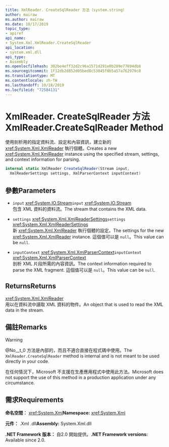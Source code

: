 ```yaml
---
title: XmlReader. CreateSqlReader 方法（system.string）
author: mairaw
ms.author: mairaw
ms.date: 10/17/2019
topic_type:
- apiref
api_name:
- System.Xml.XmlReader.CreateSqlReader
api_location:
- system.xml.dll
api_type:
- Assembly
ms.openlocfilehash: 302be4eff32d2c96a1571d291e0b289e77694db8
ms.sourcegitcommit: 1f12db2d852d05bed8c53845f0b5a57a762979c8
ms.translationtype: MT
ms.contentlocale: zh-TW
ms.lasthandoff: 10/18/2019
ms.locfileid: "72584131"
---
```

# <a name="xmlreadercreatesqlreader-method"></a><span data-ttu-id="93640-102">XmlReader. CreateSqlReader 方法</span><span class="sxs-lookup"><span data-stu-id="93640-102">XmlReader.CreateSqlReader Method</span></span>

<span data-ttu-id="93640-103">使用剖析用的指定資料流、設定和內容資訊，建立新的 <xref:System.Xml.XmlReader> 執行個體。</span><span class="sxs-lookup"><span data-stu-id="93640-103">Creates a new <xref:System.Xml.XmlReader> instance using the specified stream, settings, and context information for parsing.</span></span>

```csharp
internal static XmlReader CreateSqlReader(Stream input, 
  XmlReaderSettings settings, XmlParserContext inputContext)
```

## <a name="parameters"></a><span data-ttu-id="93640-104">參數</span><span class="sxs-lookup"><span data-stu-id="93640-104">Parameters</span></span>

- <span data-ttu-id="93640-105">`input` <xref:System.IO.Stream></span><span class="sxs-lookup"><span data-stu-id="93640-105">`input` <xref:System.IO.Stream></span></span>  
  <span data-ttu-id="93640-106">包含 XML 資料的資料流。</span><span class="sxs-lookup"><span data-stu-id="93640-106">The stream that contains the XML data.</span></span>

- <span data-ttu-id="93640-107">`settings` <xref:System.Xml.XmlReaderSettings></span><span class="sxs-lookup"><span data-stu-id="93640-107">`settings` <xref:System.Xml.XmlReaderSettings></span></span>  
  <span data-ttu-id="93640-108">新 <xref:System.Xml.XmlReader> 執行個體的設定。</span><span class="sxs-lookup"><span data-stu-id="93640-108">The settings for the new <xref:System.Xml.XmlReader> instance.</span></span> <span data-ttu-id="93640-109">這個值可以是 `null`。</span><span class="sxs-lookup"><span data-stu-id="93640-109">This value can be `null`.</span></span>

- <span data-ttu-id="93640-110">`inputContext` <xref:System.Xml.XmlParserContext></span><span class="sxs-lookup"><span data-stu-id="93640-110">`inputContext` <xref:System.Xml.XmlParserContext></span></span>  
  <span data-ttu-id="93640-111">剖析 XML 片段所需的內容資訊。</span><span class="sxs-lookup"><span data-stu-id="93640-111">The context information required to parse the XML fragment.</span></span> <span data-ttu-id="93640-112">這個值可以是 `null`。</span><span class="sxs-lookup"><span data-stu-id="93640-112">This value can be `null`.</span></span>

## <a name="returns"></a><span data-ttu-id="93640-113">Returns</span><span class="sxs-lookup"><span data-stu-id="93640-113">Returns</span></span>

<xref:System.Xml.XmlReader>  
<span data-ttu-id="93640-114">用以在資料流中讀取 XML 資料的物件。</span><span class="sxs-lookup"><span data-stu-id="93640-114">An object that is used to read the XML data in the stream.</span></span>

## <a name="remarks"></a><span data-ttu-id="93640-115">備註</span><span class="sxs-lookup"><span data-stu-id="93640-115">Remarks</span></span>

> [!WARNING]
> <span data-ttu-id="93640-116">@No__t_0 方法是內部的，而且不適合直接在程式碼中使用。</span><span class="sxs-lookup"><span data-stu-id="93640-116">The `XmlReader.CreateSqlReader` method is internal and is not meant to be used directly in your code.</span></span>
>
> <span data-ttu-id="93640-117">在任何情況下，Microsoft 不支援在生產應用程式中使用此方法。</span><span class="sxs-lookup"><span data-stu-id="93640-117">Microsoft does not support the use of this method in a production application under any circumstance.</span></span>

## <a name="requirements"></a><span data-ttu-id="93640-118">需求</span><span class="sxs-lookup"><span data-stu-id="93640-118">Requirements</span></span>

<span data-ttu-id="93640-119">**命名空間︰** <xref:System.Xml></span><span class="sxs-lookup"><span data-stu-id="93640-119">**Namespace:** <xref:System.Xml></span></span>

<span data-ttu-id="93640-120">**元件：** .Xml .dll</span><span class="sxs-lookup"><span data-stu-id="93640-120">**Assembly:** System.Xml.dll</span></span>

<span data-ttu-id="93640-121">**.NET Framework 版本：** 自2.0 開始提供。</span><span class="sxs-lookup"><span data-stu-id="93640-121">**.NET Framework versions:** Available since 2.0.</span></span>
